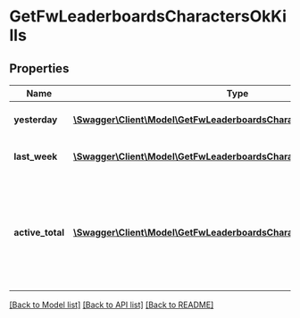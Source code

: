 # GetFwLeaderboardsCharactersOkKills

## Properties
Name | Type | Description | Notes
------------ | ------------- | ------------- | -------------
**yesterday** | [**\Swagger\Client\Model\GetFwLeaderboardsCharactersOkKillsYesterday[]**](GetFwLeaderboardsCharactersOkKillsYesterday.md) | Top 100 ranking of pilots by kills in the past day | 
**last_week** | [**\Swagger\Client\Model\GetFwLeaderboardsCharactersOkKillsLastWeek[]**](GetFwLeaderboardsCharactersOkKillsLastWeek.md) | Top 100 ranking of pilots by kills in the past week | 
**active_total** | [**\Swagger\Client\Model\GetFwLeaderboardsCharactersOkKillsActiveTotal[]**](GetFwLeaderboardsCharactersOkKillsActiveTotal.md) | Top 100 ranking of pilots active in faction warfare by total kills. A pilot is considered \&quot;active\&quot; if they have participated in faction warfare in the past 14 days. | 

[[Back to Model list]](../README.md#documentation-for-models) [[Back to API list]](../README.md#documentation-for-api-endpoints) [[Back to README]](../README.md)



